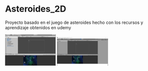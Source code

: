 # Asteroides_2D

Proyecto basado en el juego de asteroides hecho con los recursos y aprendizaje obtenidos en udemy


<p>
  <img src="screenshoots/048.png" width="33%" />
  <img src="screenshoots/049.png" width="33%" />
  
</p>
